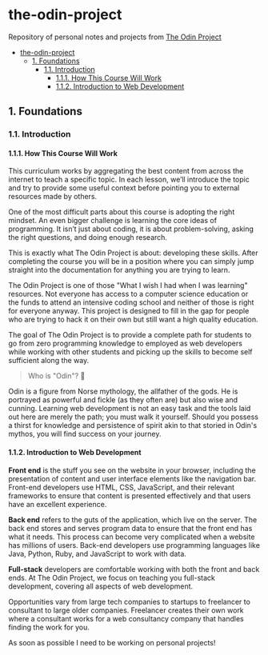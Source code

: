 # the-odin-project
Repository of personal notes and projects from [The Odin Project](https://theodinproject.com)

- [the-odin-project](#the-odin-project)
  - [1. Foundations](#1-foundations)
    - [1.1. Introduction](#11-introduction)
      - [1.1.1. How This Course Will Work](#111-how-this-course-will-work)
      - [1.1.2. Introduction to Web Development](#112-introduction-to-web-development)

## 1. Foundations

### 1.1. Introduction

#### 1.1.1. How This Course Will Work

This curriculum works by aggregating the best content from across the internet to teach a specific topic. In each lesson, we’ll introduce the topic and try to provide some useful context before pointing you to external resources made by others.

One of the most difficult parts about this course is adopting the right mindset. An even bigger challenge is learning the core ideas of programming. It isn’t just about coding, it is about problem-solving, asking the right questions, and doing enough research.

This is exactly what The Odin Project is about: developing these skills. After completing the course you will be in a position where you can simply jump straight into the documentation for anything you are trying to learn.

The Odin Project is one of those "What I wish I had when I was learning" resources. Not everyone has access to a computer science education or the funds to attend an intensive coding school and neither of those is right for everyone anyway. This project is designed to fill in the gap for people who are trying to hack it on their own but still want a high quality education.

The goal of The Odin Project is to provide a complete path for students to go from zero programming knowledge to employed as web developers while working with other students and picking up the skills to become self sufficient along the way.

> Who is "Odin"? :trident:

Odin is a figure from Norse mythology, the allfather of the gods. He is portrayed as powerful and fickle (as they often are) but also wise and cunning. Learning web development is not an easy task and the tools laid out here are merely the path; you must walk it yourself. Should you possess a thirst for knowledge and persistence of spirit akin to that storied in Odin's mythos, you will find success on your journey.

#### 1.1.2. Introduction to Web Development

**Front end** is the stuff you see on the website in your browser, including the presentation of content and user interface elements like the navigation bar. Front-end developers use HTML, CSS, JavaScript, and their relevant frameworks to ensure that content is presented effectively and that users have an excellent experience.

**Back end** refers to the guts of the application, which live on the server. The back end stores and serves program data to ensure that the front end has what it needs. This process can become very complicated when a website has millions of users. Back-end developers use programming languages like Java, Python, Ruby, and JavaScript to work with data.

**Full-stack** developers are comfortable working with both the front and back ends. At The Odin Project, we focus on teaching you full-stack development, covering all aspects of web development.

Opportunities vary from large tech companies to startups to freelancer to consultant to large older companies. Freelancer creates their own work where a consultant works for a web consultancy company that handles finding the work for you.

As soon as possible I need to be working on personal projects!
